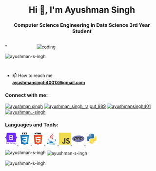 <h1 align="center">Hi 👋, I'm Ayushman Singh</h1>
<h3 align="center">Computer Science Engineering in Data Science 3rd Year Student</h3>
<br>
<img align="right" alt="coding" width="400px" src="https://github.com/user-attachments/assets/065bcdf1-e09a-45ad-a71c-47a7293e1555">
"

<p align="left"> <img src="https://komarev.com/ghpvc/?username=ayushman-s-ingh&label=Profile%20views&color=0e75b6&style=flat" alt="ayushman-s-ingh" /> </p>

<p align="left"> <a href="https://twitter.com/" target="blank"><img src="https://img.shields.io/twitter/follow/?logo=twitter&style=for-the-badge" alt="" /></a> </p>

- 📫 How to reach me<br>
**ayushmansingh40013@gmail.com**

<h3 align="left">Connect with me:</h3>
<p align="left">
<a href="https://linkedin.com/in/ayushman--singh" target="blank"><img align="center" src="https://raw.githubusercontent.com/rahuldkjain/github-profile-readme-generator/master/src/images/icons/Social/linked-in-alt.svg" alt="ayushman singh" height="30" width="40" /></a>
<a href="https://instagram.com/ayushman_singh_rajput_889" target="blank"><img align="center" src="https://raw.githubusercontent.com/rahuldkjain/github-profile-readme-generator/master/src/images/icons/Social/instagram.svg" alt="ayushman_singh_rajput_889" height="30" width="40" /></a>
<a href="https://www.hackerrank.com/ayushmansingh401" target="blank"><img align="center" src="https://raw.githubusercontent.com/rahuldkjain/github-profile-readme-generator/master/src/images/icons/Social/hackerrank.svg" alt="ayushmansingh401" height="30" width="40" /></a>
<a href="https://www.leetcode.com/ayushman_-singh" target="blank"><img align="center" src="https://raw.githubusercontent.com/rahuldkjain/github-profile-readme-generator/master/src/images/icons/Social/leet-code.svg" alt="ayushman_-singh" height="30" width="40" /></a>


<h3 align="left">Languages and Tools:</h3>
<p align="left"> <a href="https://getbootstrap.com" target="_blank" rel="noreferrer"> <img src="https://raw.githubusercontent.com/devicons/devicon/master/icons/bootstrap/bootstrap-plain-wordmark.svg" alt="bootstrap" width="40" height="40"/> </a> <a href="https://www.w3schools.com/css/" target="_blank" rel="noreferrer"> <img src="https://raw.githubusercontent.com/devicons/devicon/master/icons/css3/css3-original-wordmark.svg" alt="css3" width="40" height="40"/> </a> <a href="https://www.w3.org/html/" target="_blank" rel="noreferrer"> <img src="https://raw.githubusercontent.com/devicons/devicon/master/icons/html5/html5-original-wordmark.svg" alt="html5" width="40" height="40"/> </a> <a href="https://www.java.com" target="_blank" rel="noreferrer"> <img src="https://raw.githubusercontent.com/devicons/devicon/master/icons/java/java-original.svg" alt="java" width="40" height="40"/> </a> <a href="https://developer.mozilla.org/en-US/docs/Web/JavaScript" target="_blank" rel="noreferrer"> <img src="https://raw.githubusercontent.com/devicons/devicon/master/icons/javascript/javascript-original.svg" alt="javascript" width="40" height="40"/> </a> <a href="https://www.php.net" target="_blank" rel="noreferrer"> <img src="https://raw.githubusercontent.com/devicons/devicon/master/icons/php/php-original.svg" alt="php" width="40" height="40"/> </a> <a href="https://www.python.org" target="_blank" rel="noreferrer"> <img src="https://raw.githubusercontent.com/devicons/devicon/master/icons/python/python-original.svg" alt="python" width="40" height="40"/> </a> </p>

<p><img align="left" src="https://github-readme-stats.vercel.app/api/top-langs?username=ayushman-s-ingh&show_icons=true&locale=en&layout=compact" alt="ayushman-s-ingh" /></p>

<p>&nbsp;<img align="center" src="https://github-readme-stats.vercel.app/api?username=ayushman-s-ingh&show_icons=true&locale=en" alt="ayushman-s-ingh" /></p>

<p><img align="center" src="https://github-readme-streak-stats.herokuapp.com/?user=ayushman-s-ingh&" alt="ayushman-s-ingh" /></p>
